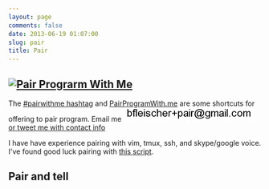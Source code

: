 ```yaml
---
layout: page
comments: false
date: 2013-06-19 01:07:00
slug: pair
title: Pair
---
```


<section class="content">

## [![Pair Prograrm With Me](http://www.pairprogramwith.me/badge.png 'Pair Program With Me')](http://www.pairprogramwith.me/)

The [#pairwithme hashtag](https://twitter.com/search?q=%23pairwithme) and [PairProgramWith.me](http://www.pairprogramwith.me/) are some shortcuts for offering to pair program.  Email me <img src="/images/email_pair.png" title="email pair address" alt="email pair address"> <a href="https://twitter.com/intent/tweet?text=%23pairwithme%20%40{{ site.author.twitter }}" target="_blank"> or tweet me with contact info</a>

I have have experience pairing with vim, tmux, ssh, and skype/google voice.
I've found good luck pairing with [this script](https://gist.github.com/bf4/8324117).

## Pair and tell

<!--
  Breaking down of the steps of sprinkling an Ember Component via
  http://frontside.io/blog/2014/03/06/a-sprinkling-of-ember.html
  by @tehviking
  and work done in http://emberjs.jsbin.com/zikupe/10/edit?html,js,output
  and http://emberjs.jsbin.com/zikupe/12/edit?html,js,output
-->

<!-- 1: create a placeholder div for your component -->
<div data-component='print-pair-data' data-attrs='{"config": { "key": "0AqHUOZcVEj_XdE5SMzBKSWhINjVtTlh2b0JjUFp4OEE/od6", "fields": ["appointments","link","pair","description"] } }'></div>
<!-- 2: Link to source files -->
<script src="/js/jquery.min.js"></script>
<script src="/js/ember.prod.js"></script>
<script src="/js/ember-template-compiler.js"></script>
<!-- 2a: init Ember App -->
<script src="/js/app.js"></script>

<!-- 3. Create an Ember Component -->

<!-- 3a: Component Layout -->
<script type="text/x-handlebars" data-template-name="components/print-pair-data">
{% raw %}
<ul>
{{#each rows key="@guid" as |row|}}
    <li>
      <a href="{{row.link}}">{{row.appointments}} with {{row.pair}} on {{row.description}}</a>
      </li>
{{/each}}
</ul>
{% endraw %}
</script>


<!-- 3b: Component JS -->
<script src="/js/components/print-pair-data.js"></script>

</section>
